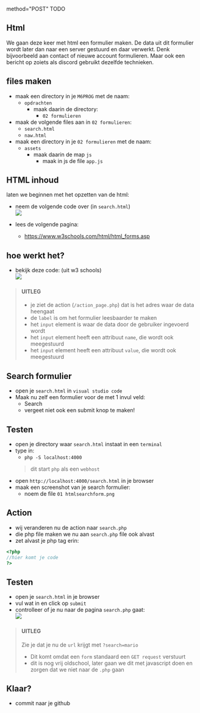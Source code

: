 
method="POST" TODO 

## Html

We gaan deze keer met html een formulier maken. De data uit dit formulier wordt later dan naar een server gestuurd en daar verwerkt. Denk bijvoorbeeld aan contact of nieuwe account formulieren. Maar ook een bericht op zoiets als discord gebruikt dezelfde technieken.


## files maken

- maak een directory in je `M6PROG` met de naam:
    - `opdrachten`
        - maak daarin de directory:
            - `02 formulieren`
- maak de volgende files aan in `02 formulieren`:
    - `search.html`
    - `naw.html`
- maak een directory in je `02 formulieren` met de naam:
    - `assets`
        - maak daarin de map `js`
            - maak in js de file `app.js`

## HTML inhoud

laten we beginnen met het opzetten van de html:

- neem de volgende code over (in `search.html`)
</br>![](img/basichtml.PNG)

- lees de volgende pagina:
   -  https://www.w3schools.com/html/html_forms.asp

## hoe werkt het?

- bekijk deze code: (uit w3 schools)
</br>![](img/form.PNG)

> #### UITLEG
> - je ziet de action (`/action_page.php`) dat is het adres waar de data heengaat
> - de `label` is om het formulier leesbaarder te maken
> - het `input` element is waar de data door de gebruiker ingevoerd wordt
> - het `input` element heeft een attribuut `name`, die wordt ook meegestuurd
> - het `input` element heeft een attribuut `value`, die wordt ook meegestuurd

## Search formulier

- open je `search.html` in `visual studio code`
- Maak nu zelf een formulier voor de met 1 invul veld:
    - Search
    - vergeet niet ook een submit knop te maken!

## Testen
- open je directory waar `search.html` instaat in een `terminal`
- type in:
    - `php -S localhost:4000`
    > dit start `php` als een `webhost`
- open `http://localhost:4000/search.html` in je browser
- maak een screenshot van je search formulier:
    - noem de file `01 htmlsearchform.png`

## Action

- wij veranderen nu de action naar `search.php`
- die php file maken we nu aan `search.php` file ook alvast
- zet alvast je php tag erin:
```php
<?php
//hier komt je code
?>
```

## Testen

- open je `search.html` in je browser
- vul wat in en click op `submit`
- controlleer of je nu naar de pagina `search.php` gaat:
</br>![](img/naarsearchphp.PNG)

> #### UITLEG
> Zie je dat je nu de `url` krijgt met `?search=mario`
> - Dit komt omdat een `form` standaard een `GET request` verstuurt
> - dit is nog vrij oldschool, later gaan we dit met javascript doen en zorgen dat we niet naar de `.php` gaan


## Klaar?
- commit naar je github